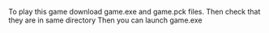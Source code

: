 To play this game download game.exe and game.pck files. 
Then check that they are in same directory
Then you can launch game.exe  
